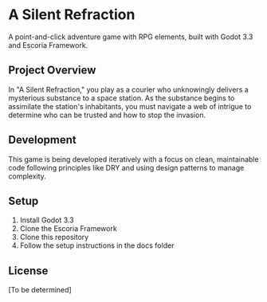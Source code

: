 # A Silent Refraction

A point-and-click adventure game with RPG elements, built with Godot 3.3 and Escoria Framework.

## Project Overview

In "A Silent Refraction," you play as a courier who unknowingly delivers a mysterious substance to a space station. 
As the substance begins to assimilate the station's inhabitants, you must navigate a web of intrigue to determine 
who can be trusted and how to stop the invasion.

## Development

This game is being developed iteratively with a focus on clean, maintainable code following principles like DRY 
and using design patterns to manage complexity.

## Setup

1. Install Godot 3.3
2. Clone the Escoria Framework
3. Clone this repository
4. Follow the setup instructions in the docs folder

## License

[To be determined]
